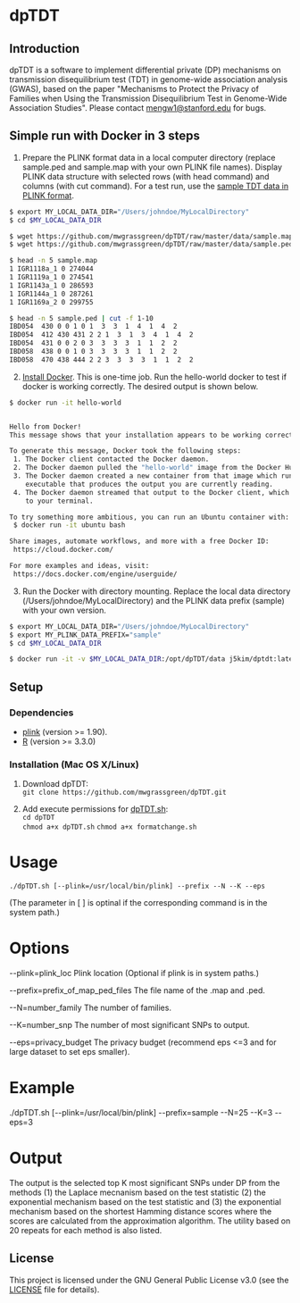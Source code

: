 # dpTDT

## Introduction
dpTDT is a software to implement differential private (DP) mechanisms on transmission disequilibrium test (TDT) in genome-wide association analysis (GWAS), based on the paper "Mechanisms to Protect the Privacy of Families when Using the Transmission Disequilibrium Test in Genome-Wide Association Studies". Please contact <mengw1@stanford.edu> for bugs. 


## Simple run with Docker in 3 steps
1. Prepare the PLINK format data in a local computer directory (replace sample.ped and sample.map with your own PLINK file names). Display PLINK data structure with selected rows
(with head command) and columns (with cut command). For a test run, use the [sample TDT data in PLINK format](https://github.com/mwgrassgreen/dpTDT/tree/master/data).
```bash
$ export MY_LOCAL_DATA_DIR="/Users/johndoe/MyLocalDirectory"
$ cd $MY_LOCAL_DATA_DIR

$ wget https://github.com/mwgrassgreen/dpTDT/raw/master/data/sample.map
$ wget https://github.com/mwgrassgreen/dpTDT/raw/master/data/sample.ped

$ head -n 5 sample.map
1 IGR1118a_1 0 274044
1 IGR1119a_1 0 274541
1 IGR1143a_1 0 286593
1 IGR1144a_1 0 287261
1 IGR1169a_2 0 299755

$ head -n 5 sample.ped | cut -f 1-10
IBD054  430 0 0 1 0 1  3  3  1  4  1  4  2
IBD054  412 430 431 2 2 1  3  1  3  4  1  4  2
IBD054  431 0 0 2 0 3  3  3  3  1  1  2  2
IBD058  438 0 0 1 0 3  3  3  3  1  1  2  2
IBD058  470 438 444 2 2 3  3  3  3  1  1  2  2

```

2. [Install Docker](https://www.docker.com/community-edition#/download). This is one-time job. Run the hello-world docker to test if docker is working correctly. The desired output is shown below.
```bash
$ docker run -it hello-world


Hello from Docker!
This message shows that your installation appears to be working correctly.

To generate this message, Docker took the following steps:
 1. The Docker client contacted the Docker daemon.
 2. The Docker daemon pulled the "hello-world" image from the Docker Hub.
 3. The Docker daemon created a new container from that image which runs the
    executable that produces the output you are currently reading.
 4. The Docker daemon streamed that output to the Docker client, which sent it
    to your terminal.

To try something more ambitious, you can run an Ubuntu container with:
 $ docker run -it ubuntu bash

Share images, automate workflows, and more with a free Docker ID:
 https://cloud.docker.com/

For more examples and ideas, visit:
 https://docs.docker.com/engine/userguide/

```

3. Run the Docker with directory mounting. Replace the local data directory (/Users/johndoe/MyLocalDirectory) and the PLINK data prefix (sample) with your own version.
```bash
$ export MY_LOCAL_DATA_DIR="/Users/johndoe/MyLocalDirectory"
$ export MY_PLINK_DATA_PREFIX="sample"
$ cd $MY_LOCAL_DATA_DIR

$ docker run -it -v $MY_LOCAL_DATA_DIR:/opt/dpTDT/data j5kim/dptdt:latest bash /opt/dpTDT/dpTDT.sh --prefix=$MY_PLINK_DATA_PREFIX --N=25 --K=3 --eps=3
```



## Setup
### Dependencies 
* [plink](https://www.cog-genomics.org/plink2) (version >= 1.90).
* [R](https://www.r-project.org/) (version >= 3.3.0)


### Installation (Mac OS X/Linux)
1. Download dpTDT:    
`git clone https://github.com/mwgrassgreen/dpTDT.git`

2. Add execute permissions for [dpTDT.sh](https://github.com/mwgrassgreen/dpTDT/blob/master/dpTDT.sh):     
`cd dpTDT`    
`chmod a+x dpTDT.sh`
`chmod a+x formatchange.sh`

# Usage 
	./dpTDT.sh [--plink=/usr/local/bin/plink] --prefix --N --K --eps
(The parameter in [ ] is optinal if the corresponding command is in the system path.)


# Options
  --plink=plink\_loc	Plink location (Optional if plink is in system paths.)
  
  --prefix=prefix\_of\_map\_ped\_files The file name of the .map and .ped.
  
  --N=number\_family	The number of families.
  
  --K=number\_snp    The number of most significant SNPs to output.
  
  --eps=privacy\_budget 	The privacy budget (recommend eps <=3 and for large dataset to set eps smaller).
  
# Example
  ./dpTDT.sh [--plink=/usr/local/bin/plink] --prefix=sample --N=25 --K=3 --eps=3

# Output
 The output is the selected top K most significant SNPs under DP from the methods
   (1) the Laplace mecnanism based on the test statistic (2) the exponential mechanism based on
   the test statistic and (3) the exponential mechanism based on the shortest Hamming distance scores
   where the scores are calculated from the approximation algorithm. The utility based on 20 repeats
   for each method is also listed.
   

## License
This project is licensed under the GNU General Public License v3.0 (see the [LICENSE](https://github.com/mwgrassgreen/dpTDT/blob/master/LICENSE) file for details).    



